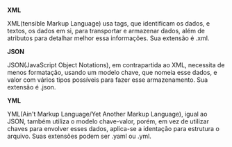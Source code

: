 **XML**

XML(tensible Markup Language) usa tags, que identificam os dados, e textos, os dados em si, para transportar e armazenar dados, além de atributos para detalhar melhor essa informações. Sua extensão é .xml.

**JSON**

JSON(JavaScript Object Notations), em contrapartida ao XML, necessita de menos formatação, usando um modelo chave, que nomeia esse dados, e valor com vários tipos possíveis para fazer esse armazenamento. Sua extensão é .json.

**YML**

YML(Ain't Markup Language/Yet Another Markup Language), igual ao JSON, também utiliza o modelo chave-valor, porém, em vez de utilizar chaves para envolver esses dados, aplica-se a identação para estrutura o arquivo. Suas extensões podem ser .yaml ou .yml.


    
